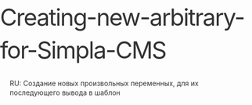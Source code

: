 # Creating-new-arbitrary-for-Simpla-CMS
RU: Создание новых произвольных переменных, для их последующего вывода в шаблон

<!doctype html>
<html lang="ru">
<head>
	<meta charset="utf-8">
	<title>Модуль создание новых произвольных переменных, для их последующего вывода в шаблон для Simpla CMS</title>
	<meta name="description" content="Документация">
	<!--[if lt IE 9]>
	<script src="http://html5shiv.googlecode.com/svn/trunk/html5.js"></script>
	<![endif]-->
	<style>
		html, body {
			padding: 0;
			margin: 0;
		}
		
		html, body, th, td, input, select, textarea {
			font: normal 16px 'Georgia', serif
		}
		
		body, th, td {
			line-height: 1.4;
			color: #333;
		}
		
		h1, h2, h3 {
			color: #333;
			font-weight: 400;
			font-family: 'Vollkorn', 'Georgia', serif;
			margin-bottom: 24px;
		}
		
		h1 {
			color: #333;
			text-decoration: none;
			font-size: 48px;
			letter-spacing: -2px;
		}
		
		h2 { font-size: 36px }
		
		h3 {
			font-size: 24px;
			padding: 10px 20px;
		}
		
		p, ul, ol		{ margin: 15px 20px; list-style: none }
		a, a:visited	{ color: #728FC4 }
		a:hover			{ text-decoration: none }
		.warning		{ color: #f00 }
		
		.container, footer {
			width: 960px;
			margin: 0 auto;
		}
		
		footer {
			padding: 30px 0;
			text-align: center;
			color: #BBB;
			font-size: 12px;
			border-top: 1px solid #bbb;
			margin-top: 50px;
			font-family: arial;
		}
		.line {
			border-bottom: 1px dashed #B9B9B9;
			margin: 0 20px 25px;
			height: 15px;
		}
		
		pre {
			display: block;
			padding: 15px 0 0 20px;
			overflow-x: auto;
			border-radius: 5px;
			background-color: #F6F7F0;
			border: 1px solid #D3D6B7;
			tab-size: 3;
			color: #ADADAD; 
		}
		
		pre .com	{ color: #299B1F }
		pre .add	{ color: #000 }
		
		.f_name {
			font-weight: bold;
			color: #409FEB;
		}
		
		.payment li { margin-bottom: 10px }
		
		.payment span {
			font-style: normal;
			width: 120px;
			float: left;
			text-align: right;
			padding-right: 20px;
			height: 22px;
		}
		
		.payment .yad:first-letter { color: red }
	</style>
</head>
<body>
<div class="container">

	<h2>Установка модуля</h2>

	<p class="warning">Перед установкой модуля, создайте резервную копию сайта и базы данных!</p>
	<p>Скопируйте содержимое папки <span class="f_name">Upload</span> в корневую директорию с установленной Simpla CMS</p>
	
	<p>Наверняка у пользователей бывали случаи когда, например, нужно поменять почту в подвале сайта.
	Сам не разбирается как это сделать через код, а до программиста вечно не дозвонишься и не допишешься.</p>
	<p>
	Или у разработчиков бывали моменты, когда необходимо создать динамическое поле для вывода данных во front. Например номер телефона.  Это нужно было лезть в backand и править как минимум 2 файла.</p>
	<p>
	Сам ни раз с этим сталкивался. Поэтому решил написать следующее дополнение в виде создания произвольных переменных, для их последующего вывода в шаблон, и их редактирование из админки.</p>
	
	<div class="line"></div>
	
	<h3>Подключение модуля</h3>
	
	<p>1. Добавим через phpmyadmin в MySQL базу новый SQL запрос</p>

	<pre>
	<span class="add">CREATE TABLE IF NOT EXISTS `s_newmyvariables` (
	`newmyvariables_id` int(11) NOT NULL AUTO_INCREMENT,
	`name` varchar(255) NOT NULL DEFAULT '',
	`label` text NOT NULL,
	PRIMARY KEY (`newmyvariables_id`)
	) ENGINE=MyISAM DEFAULT CHARSET=utf8 AUTO_INCREMENT=193 ;


	INSERT INTO `s_newmyvariables` (`newmyvariables_id`, `name`, `label`) VALUES
	(191, 'myvar_phones', 'Телефон'),
	(180, 'myvar_email', 'Почта');</span>
	</pre>

	<div class="line"></div>
	
	<p>2. Зальём файл Newmyvariables.php в папку api/ (он во вложении и в архиве)</p>
	
	<div class="line"></div>
	
	<p>3. Открываем файл api/Simpla.php</p>

	после строки
	<pre>
	<span class="com">'settings' => 'Settings',</span>
	</pre>
	
	пишем
	<pre>
	<span class="com">'newmyvariables'=> 'Newmyvariables', </span>
	</pre>

	<div class="line"></div>
	
	<p>4. Далее открываем simpla/SettingsAdmin.php</p>
		
	после строки	
	<pre>
	<span class="com">$this->design->assign('managers', $managers);</span>
	</pre>
	
	пишем	
	<pre>
	<span class="com">$this->design->assign('newmyvariables', $this->newmyvariables);
	$this->design->assign('myvar', $this->newmyvariables->get_newmyvariables());</span>
	</pre>

	<div class="line"></div>
	

	<p>5. В этом же файле (чуть ниже)</p>
		
	после строки	
	<pre>
	<span class="com">if($this->request->method('POST'))
	{</span>
	</pre>
	
	пишем	
	<pre>
	<span class="com">if (!empty($_POST['new_name']) && !empty($_POST['new_name_label'])) {
    $names[0] = 'myvar_'.$this - > request - > post('new_name');
    $names[1] = $this - > request - > post('new_name_label');
    $this - > newmyvariables - > new_name = $names;
	}

	$this - > design - > assign('myvar', $this - > newmyvariables - > get_newmyvariables());
	foreach($_POST as $key => $value) {
		if (strpos($key, 'myvar') === 0) {
			$this - > settings - > $key = $value;
		}
	}</span>
	</pre>

	<div class="line"></div>
	
	<p>6. И последний файл simpla/design/html/settings.tpl</p>
	
	находим и заменяем (почти в самом конце)
	<pre>
	<span class="com">&lt;input class="button_green button_save" type="submit" name="save" value="Сохранить" /&gt;</span>
	</pre>
	
	пишем	
	<pre>
	<span class="com">
	&lt;!-- Свои переменные --&gt;
	&lt;div class="block layer" id="my-per"&gt;
	   &lt;h2&gt;Новые переменные&lt;/h2&gt;
	   &lt;ul&gt;
		  {foreach from=$myvar key=k item=v}
		  &lt;li style="width: 900px;"&gt;
			 &lt;label class=property&gt;{$v}:&lt;/label&gt;
			 &lt;input name="{$k}" class="simpla_inp" type="text" value="{$settings->$k|escape}" /&gt;
			 &lt;label style="margin-left: 25px;"&gt;{literal}{$settings->{/literal}{$k}{literal}|escape}{/literal}&lt;/label&gt;
		  &lt;/li&gt;
		  {/foreach}
	   &lt;/ul&gt;
	&lt;/div&gt;
	&lt;div class="block"&gt;
	   &lt;h2&gt;Добавление переменной&lt;/h2&gt;
	   &lt;ul&gt;
		  &lt;li&gt;&lt;label class=property&gt;Описание переменной&lt;/label&gt;&lt;input name="new_name_label" class="simpla_inp" type="text" minlength="3" maxlength="20" placeholder="Описание"/&gt;&lt;/li&gt;
		  &lt;li&gt;&lt;label class=property&gt;Имя переменной&lt;/label&gt;&lt;input name="new_name" class="simpla_inp inp2" minlength="6" maxlength="20" placeholder="Уникальное название" type="text" /&gt;&lt;/li&gt;
	   &lt;/ul&gt;
	&lt;/div&gt;
	&lt;input class="button_green button_save" type="submit" id="submit" name="save" value="Сохранить" /&gt;
	&lt;div class="block"&gt;
	   &lt;h2 id="warning"&gt;Переменная с таким именем уже существует!&lt;/h2&gt;
	&lt;/div&gt;
	&lt;!-- Свои переменные (The End)--&gt;
	</span>
	</pre>

	<div class="line"></div>
	
	<p>7. В самом конце файла</p>
	
	после (действительно в самом конце)
	<pre>
	<span class="com">{literal}
	&lt;script&gt;
		$(function() {
			$('#change_password_form').hide();
			$('#change_password').click(function() {
				$('#change_password_form').show();
			});
		}); 
	&lt;/script&gt;
	{/literal} </span>
	</pre>
	
	пишем	
	<pre>
	<span class="com">{literal}
	&lt;script&gt;
		$(function() {
			$('#warning').hide();
			//var input = $('#new-var>input[name="new_name"]');
			$('input[name="new_name"]').on('keyup', function() {
				$('#my-per').find("input").each(function() {
					if ($(this).attr('name') == 'myvar_' + $('input[name="new_name"]').val()) {
						$('#warning').show();
						$("#submit").attr("disabled", "disabled"); // Запрещаем отправку формы
						return false;
					} else {
						$('#warning').hide();
						$("#submit").removeAttr("disabled"); // Запрещаем отправку формы
					}
				});
			})
		})
	&lt;/script&gt;
	{/literal}</span>
	</pre>
	
	

	
</div>

<footer>Copyright © 2018</footer>

</body>
</html>
